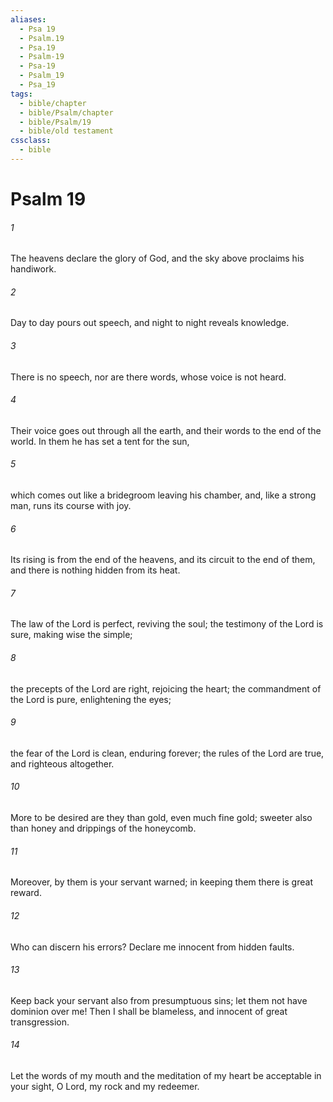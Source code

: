 ```yaml
---
aliases:
  - Psa 19
  - Psalm.19
  - Psa.19
  - Psalm-19
  - Psa-19
  - Psalm_19
  - Psa_19
tags:
  - bible/chapter
  - bible/Psalm/chapter
  - bible/Psalm/19
  - bible/old testament
cssclass:
  - bible
---
```


# Psalm 19

###### 1
The heavens declare the glory of God, and the sky above proclaims his handiwork.
###### 2
Day to day pours out speech, and night to night reveals knowledge.
###### 3
There is no speech, nor are there words, whose voice is not heard.
###### 4
Their voice goes out through all the earth, and their words to the end of the world. In them he has set a tent for the sun,
###### 5
which comes out like a bridegroom leaving his chamber, and, like a strong man, runs its course with joy.
###### 6
Its rising is from the end of the heavens, and its circuit to the end of them, and there is nothing hidden from its heat.
###### 7
The law of the Lord is perfect,   reviving the soul;   the testimony of the Lord is sure,   making wise the simple;
###### 8
the precepts of the Lord are right, rejoicing the heart; the commandment of the Lord is pure,   enlightening the eyes;
###### 9
the fear of the Lord is clean, enduring forever; the rules of the Lord are true, and righteous altogether.
###### 10
More to be desired are they than gold, even much fine gold;   sweeter also than honey and drippings of the honeycomb.
###### 11
Moreover, by them is your servant warned;   in keeping them there is great reward.
###### 12
Who can discern his errors?   Declare me innocent from hidden faults.
###### 13
Keep back your servant also from presumptuous sins; let them not have dominion over me! Then I shall be blameless, and innocent of great transgression.
###### 14
Let the words of my mouth and the meditation of my heart be acceptable in your sight, O Lord, my rock and my redeemer.


